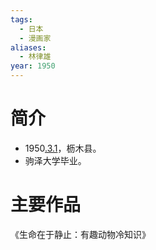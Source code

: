 ```yaml
---
tags:
  - 日本
  - 漫画家
aliases:
  - 林律雄
year: 1950
---
```

# 简介

- 1950[.3.1](2024-03-01.md)，枥木县。
- 驹泽大学毕业。
# 主要作品

《生命在于静止：有趣动物冷知识》